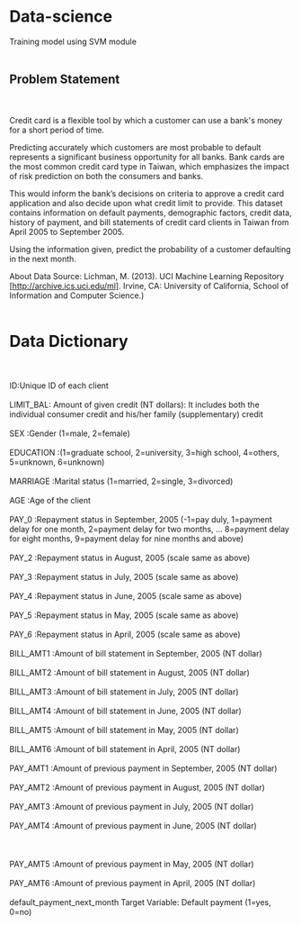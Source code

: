 # Data-science
Training model using SVM module<br></br>
<h2>Problem Statement</h2><br></br>
Credit card is a flexible tool by which a customer can use a bank's money for a short period of time. 

Predicting accurately which customers are most probable to default represents a significant business opportunity for all banks. Bank cards are the most common credit card type in Taiwan, which emphasizes the impact of risk prediction on both the consumers and banks. 

This would inform the bank’s decisions on criteria to approve a credit card application and also decide upon what credit limit to provide.
This dataset contains information on default payments, demographic factors, credit data, history of payment, and bill statements of credit card clients in Taiwan from April 2005 to September 2005. 

Using the information given, predict the probability of a customer defaulting in the next month.


About Data Source:
Lichman, M. (2013). UCI Machine Learning Repository [http://archive.ics.uci.edu/ml]. Irvine, CA: University of California, School of Information and Computer Science.)
<br></br>
<h1>Data Dictionary</h1><br></br>
ID:Unique ID of each client<br></br>
LIMIT_BAL:	Amount of given credit (NT dollars):  It includes both the individual consumer credit and his/her family (supplementary) credit<br></br> 
SEX	:Gender (1=male, 2=female)<br></br>
EDUCATION	:(1=graduate school, 2=university, 3=high school, 4=others, 5=unknown, 6=unknown)<br></br>
MARRIAGE	:Marital status (1=married, 2=single, 3=divorced)<br></br>
AGE	:Age of the client<br></br>
PAY_0	:Repayment status in September, 2005 (-1=pay duly, 1=payment delay for one month, 2=payment delay for two months, ... 8=payment delay for eight months, 9=payment delay for nine months and above)<br></br>
PAY_2	:Repayment status in August, 2005 (scale same as above)<br></br>
PAY_3	:Repayment status in July, 2005 (scale same as above)<br></br>
PAY_4	:Repayment status in June, 2005 (scale same as above)<br></br>
PAY_5	:Repayment status in May, 2005 (scale same as above)<br></br>
PAY_6	:Repayment status in April, 2005 (scale same as above)<br></br>
BILL_AMT1	:Amount of bill statement in September, 2005 (NT dollar)<br></br>
BILL_AMT2	:Amount of bill statement in August, 2005 (NT dollar)<br></br>
BILL_AMT3	:Amount of bill statement in July, 2005 (NT dollar)<br></br>
BILL_AMT4	:Amount of bill statement in June, 2005 (NT dollar)<br></br>
BILL_AMT5	:Amount of bill statement in May, 2005 (NT dollar)<br></br>
BILL_AMT6	:Amount of bill statement in April, 2005 (NT dollar)<br></br>
PAY_AMT1	:Amount of previous payment in September, 2005 (NT dollar)<br></br>
PAY_AMT2	:Amount of previous payment in August, 2005 (NT dollar)<br></br>
PAY_AMT3	:Amount of previous payment in July, 2005 (NT dollar)<br></br>
PAY_AMT4	:Amount of previous payment in June, 2005 (NT dollar)<br></br><br></br>
PAY_AMT5	:Amount of previous payment in May, 2005 (NT dollar)<br></br>
PAY_AMT6	:Amount of previous payment in April, 2005 (NT dollar)<br></br>
default_payment_next_month	Target Variable: Default payment (1=yes, 0=no)<br></br>
 
